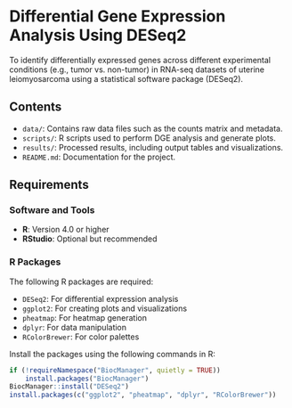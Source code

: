 # Differential Gene Expression Analysis Using DESeq2

To identify differentially expressed genes across different experimental conditions (e.g., tumor vs. non-tumor) in RNA-seq datasets of uterine leiomyosarcoma using a statistical software package (DESeq2).


## **Contents**

- `data/`: Contains raw data files such as the counts matrix and metadata.
- `scripts/`: R scripts used to perform DGE analysis and generate plots.
- `results/`: Processed results, including output tables and visualizations.
- `README.md`: Documentation for the project.


## **Requirements**

### **Software and Tools**
- **R**: Version 4.0 or higher
- **RStudio**: Optional but recommended

### **R Packages**
The following R packages are required:
- `DESeq2`: For differential expression analysis
- `ggplot2`: For creating plots and visualizations
- `pheatmap`: For heatmap generation
- `dplyr`: For data manipulation
- `RColorBrewer`: For color palettes

Install the packages using the following commands in R:
```R
if (!requireNamespace("BiocManager", quietly = TRUE))
    install.packages("BiocManager")
BiocManager::install("DESeq2")
install.packages(c("ggplot2", "pheatmap", "dplyr", "RColorBrewer"))
